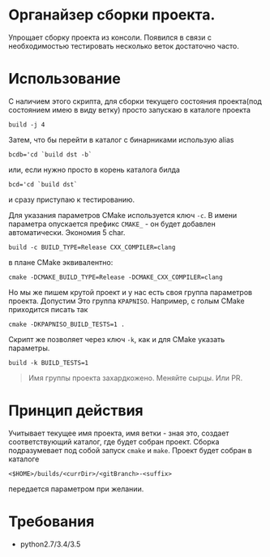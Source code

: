# Органайзер сборки проекта.

Упрощает сборку проекта из консоли. Появился в связи с необходимостью
тестировать несколько веток достаточно часто.

# Использование

С наличием этого скрипта, для сборки текущего состояния проекта(под состоянием
имею в виду ветку) просто запускаю в каталоге проекта

    build -j 4

Затем, что бы перейти в каталог с бинарниками использую alias

    bcdb='cd `build dst -b`

или, если нужно просто в корень каталога билда

    bcd='cd `build dst`

и сразу приступаю к тестированию.

Для указания параметров CMake используется ключ `-c`. В имени параметра
опускается префикс `CMAKE_` - он будет добавлен автоматически. Экономия 5 char.

    build -c BUILD_TYPE=Release CXX_COMPILER=clang

в плане CMake эквивалентно:

    cmake -DCMAKE_BUILD_TYPE=Release -DCMAKE_CXX_COMPILER=clang

Но мы же пишем крутой проект и у нас есть своя группа параметров проекта.
Допустим Это группа `KPAPNISO`. Например, с голым CMake приходится писать так

    cmake -DKPAPNISO_BUILD_TESTS=1 .

Скрипт же позволяет через ключ `-k`, как и для CMake указать параметры.

    build -k BUILD_TESTS=1

> Имя группы проекта захардкожено. Меняйте сырцы. Или PR.

# Принцип действия

Учитывает текущее имя проекта, имя ветки - зная это, создает соответствующий
каталог, где будет собран проект. Сборка подразумевает под собой запуск `cmake`
и `make`. Проект будет собран в каталоге

    <$HOME>/builds/<currDir>/<gitBranch>-<suffix>

<suffix> передается параметром при желании.


# Требования

* python2.7/3.4/3.5
